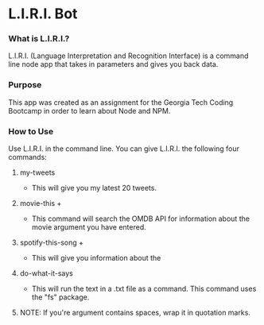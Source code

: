 # L.I.R.I. Bot

### What is L.I.R.I.?

L.I.R.I. (Language Interpretation and Recognition Interface) is a command line node app that takes in parameters and gives you back data.

### Purpose

This app was created as an assignment for the Georgia Tech Coding Bootcamp in order to learn about Node and NPM.

### How to Use

Use L.I.R.I. in the command line. You can give L.I.R.I. the following four commands:

1. my-tweets
	* This will give you my latest 20 tweets.
2. movie-this + <your movie argument>
	* This command will search the OMDB API for information about the movie argument you have entered. 
3. spotify-this-song + <your track argument>
	* This will give you information about the 
4. do-what-it-says
	* This will run the text in a .txt file as a command. This command uses the "fs" package.

5. NOTE: If you're argument contains spaces, wrap it in quotation marks.